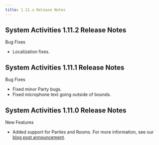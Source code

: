 ```yaml
---
title: 1.11.x Release Notes
---
```

## System Activities 1.11.2 Release Notes

Bug Fixes

* Localization fixes.
## System Activities 1.11.1 Release Notes

Bug Fixes

* Fixed minor Party bugs.
* Fixed microphone text going outside of bounds.
## System Activities 1.11.0 Release Notes

New Features

* Added support for Parties and Rooms. For more information, see our [blog post announcement](https://www.oculus.com/blog/join-friends-in-vr-with-oculus-rooms-and-parties/).
